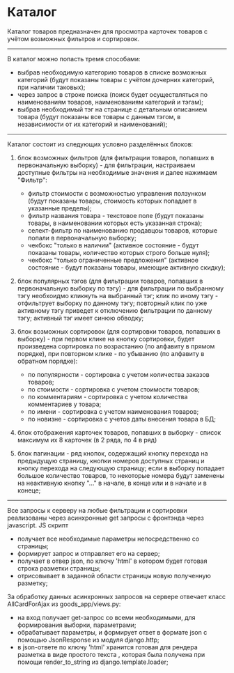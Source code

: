 # Каталог

Каталог товаров предназначен для просмотра карточек товаров с учётом возможных фильтров и сортировок.

---

В каталог можно попасть тремя способами:
- выбрав необходимую категорию товаров в списке возможных категорий (будут показаны товары с учётом дочерних категорий, при наличии таковых);
- через запрос в строке поиска (поиск будет осуществляться по наименованиям товаров, наименованиям категорий и тэгам);
- выбрав необходимый тэг на странице с детальным описанием товара (будут показаны все товары с данным тэгом, в независимости от их категорий и наименований);

---

Каталог состоит из следующих условно разделённых блоков:
1. блок возможных фильтров (для фильтрации товаров, попавших в первоначальную выборку) - для фильтрации,
настраиваем доступные фильтры на необходимые значения и далее нажимаем "Фильтр":
    - фильтр стоимости с возможностью управления ползунком (будут показаны товары, стоимость которых попадает в указанные пределы);
    - фильтр названия товара - текстовое поле (будут показаны товары, в наименовании которых есть указанная строка);
    - селект-фильтр по наименованию продавцоы товаров, которые попали в первоначальную выборку;
    - чекбокс "только в наличии" (активное состояние - будут показаны товары, количество которых строго больше нуля);
    - чекбокс "только ограниченные предложения" (активное состояние - будут показаны товары, имеющие активную скидку);
   

2. блок популярных тэгов (для фильтрации товаров, попавших в первоначальную выборку по тэгу) - для фильтрации
по выбранному тэгу необхоидмо кликнуть на выбранный тэг; клик по иному тэгу - отфильтрует выборку по данному тэгу;
повторный клик по уже активному тэгу приведет к отключению фильтрации по данному тэгу; активный тэг имеет синюю обводку;


3. блок возможных сортировок (для сортировки товаров, попавших в выборку) - при первом клике на кнопку сортировки,
будет произведена сортировка по возрастанию (по алфавиту в прямом порядке), 
при повторном клике - по убыванию (по алфавиту в обратном порядке):
   - по популярности - сортировка с учетом количества заказов товаров;
   - по стоимости - сортировка с учетом стоимости товаров;
   - по комментариям - сортировка с учетом количества комментариев у товара;
   - по имени - сортировка с учетом наименования товаров;
   - по новизне - сортировка с учетов даты внесения товара в БД;


4. блок отображения карточек товаров, попавших в выборку - список максимум их 8 карточек 
(в 2 ряда, по 4 в ряд)


5. блок пагинации - ряд кнопок, содержащий кнопку перехода на предыдущую страницу, кнопки номеров
доступных страниц и кнопку перехода на следующую страницу; если в выборку попадает большое количество
товаров, то некоторые номера будут заменены на неактивную кнопку "..." в начале, в конце или 
и в начале и в конеце;

---

Все запросы к серверу на любые фильтрации и сортировки реализованы через асинхронные get запросы с
фронтэнда через javascript. JS скрипт
- получает все необходимые параметры непосредственно со страницы;
- формирует запрос и отправляет его на сервер;
- получает в отвер json, по ключу 'html' в котором будет готовая строка разметки страницы;
- отрисовывает в заданной области страницы новую полученную разметку;


За обработку данных асинхронных запросов на сервере отвечает 
класс AllCardForAjax из goods_app/views.py:
- на вход получает get-запрос со всеми необходимыми,
для формирования выборки, параметрами;
- обрабатывает параметры, и формирует ответ в формате json с помощью JsonResponse из модуля django.http;
- в json-ответе по ключу 'html' хранится готовая для рендера разметка в виде простого текста
, которая была получена при помощи render_to_string из django.template.loader;